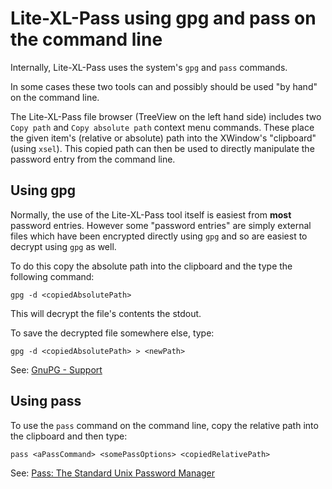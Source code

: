 # Lite-XL-Pass using gpg and pass on the command line

Internally, Lite-XL-Pass uses the system's `gpg` and `pass` commands.

In some cases these two tools can and possibly should be used "by hand" on
the command line.

The Lite-XL-Pass file browser (TreeView on the left hand side) includes
two `Copy path` and `Copy absolute path` context menu commands. These
place the given item's (relative or absolute) path into the XWindow's
"clipboard" (using `xsel`). This copied path can then be used to directly
manipulate the password entry from the command line.

## Using gpg

Normally, the use of the Lite-XL-Pass tool itself is easiest from **most**
password entries. However some "password entries" are simply external
files which have been encrypted directly using `gpg` and so are easiest to
decrypt using `gpg` as well.

To do this copy the absolute path into the clipboard and the type the
following command:

```
gpg -d <copiedAbsolutePath>
```

This will decrypt the file's contents the stdout.

To save the decrypted file somewhere else, type:

```
gpg -d <copiedAbsolutePath> > <newPath>
```

See: [GnuPG - Support](https://www.gnupg.org/documentation/)

## Using pass

To use the `pass` command on the command line, copy the relative path into
the clipboard and then type:

```
pass <aPassCommand> <somePassOptions> <copiedRelativePath>
```

See: [Pass: The Standard Unix Password
Manager](https://www.passwordstore.org/)